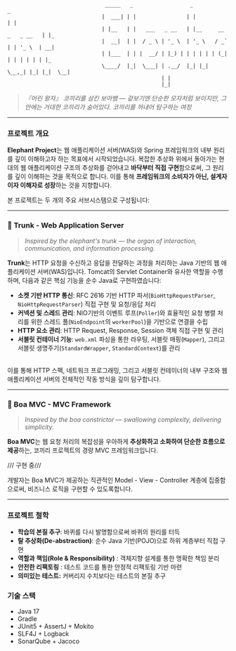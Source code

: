 ```
                               _____   _                  _                       _   
                              |  ___| | |                | |                     | |  
                              | |__   | |   ___   _ __   | |__     __ _   _ __   | |_ 
                              |  __|  | |  / _ \ | '_ \  | '_ \   / _` | | '_ \  | __|
                              | |___  | | |  __/ | |_) | | | | | | (_| | | | | | | |_ 
                              \____/  |_|  \___| | .__/  |_| |_|  \__,_| |_| |_|  \__|
                                                 | |                                  
                                                 |_|
```

> _『어린 왕자』 코끼리를 삼킨 보아뱀 — 겉보기엔 단순한 모자처럼 보이지만, 그 안에는 거대한 코끼리가 숨어있다. 코끼리를 꺼내어 탐구하는 여정_
---
### 프로젝트 개요
**Elephant Project**는 웹 애플리케이션 서버(WAS)와 Spring 프레임워크의 내부 원리를 깊이 이해하고자 하는 목표에서 시작되었습니다. 복잡한 추상화 위에서 돌아가는 현대의 웹 애플리케이션 구조의 추상화를 걷어내고 **바닥부터 직접 구현**함으로써, 그 원리를 깊이 이해하는 것을 목적으로 합니다.
이를 통해 **프레임워크의 소비자가 아닌, 설계자이자 이해자로 성장**하는 것을 지향합니다.

본 프로젝트는 두 개의 주요 서브시스템으로 구성됩니다:

---
### 🐘 Trunk - Web Application Server
> _Inspired by the elephant's trunk — the organ of interaction, communication, and information processing._

**Trunk**는 HTTP 요청을 수신하고 응답을 전달하는 과정을 처리하는 Java 기반의 웹 애플리케이션 서버(WAS)입니다.
Tomcat의 Servlet Container와 유사한 역할을 수행하며, 다음과 같은 핵심 기능을 순수 Java로 구현하였습니다:

- **소켓 기반 HTTP 통신**: RFC 2616 기반 HTTP 파서(`BioHttpRequestParser`, `NioHttpRequestParser`) 직접 구현 및 요청/응답 처리
- **커넥션 및 스레드 관리**: NIO기반의 이벤트 루프(`Poller`)와 효율적인 요청 병렬 처리를 위한 스레드 풀(`NioEndpoint`의 `workerPool`)을 기반으로 연결을 수립
- **HTTP 요소 관리**: HTTP Request, Response, Session 객체 직접 구현 및 관리
- **서블릿 컨테이너 기능**: `web.xml` 파싱을 통한 라우팅, 서블릿 매핑(`Mapper`), 그리고 서블릿 생명주기(`StandardWrapper`, `StandardContext`)를 관리

<br>
이를 통해 HTTP 스펙, 네트워크 프로그래밍, 그리고 서블릿 컨테이너의 내부 구조와 웹 애플리케이션 서버의 전체적인 작동 방식을 깊이 탐구합니다.

---
### 🐍 Boa MVC - MVC Framework
> _Inspired by the boa constrictor — swallowing complexity, delivering simplicity._

**Boa MVC**는 웹 요청 처리의 복잡성을 우아하게 **추상화하고 소화하여 단순한 흐름으로 제공**하는, 코끼리 프로젝트의 경량 MVC 프레임워크입니다.

/// 구현 중///

개발자는 Boa MVC가 제공하는 직관적인 Model - View - Controller 계층에 집중함으로써, 비즈니스 로직을 구현할 수 있도록합니다.

---
### 프로젝트 철학
- **학습의 본질 추구**: 바퀴를 다시 발명함으로써 바퀴의 원리를 터득
- **탈 추상화(De-abstraction)**: 순수 Java 기반(POJO)으로 하위 계층부터 직접 구현
- **역할과 책임(Role & Responsibility)** : 객체지향 설계를 통한 명확한 책임 분리
- **안전한 리팩토링** : 테스트 코드를 통한 안정적 리팩토링 기반 마련
- **의미있는 테스트:** 커버리지 수치보다는 테스트의 본질 추구
  
### 기술 스택
- Java 17
- Gradle
- JUnit5 + AssertJ + Mokito
- SLF4J + Logback
- SonarQube + Jacoco

